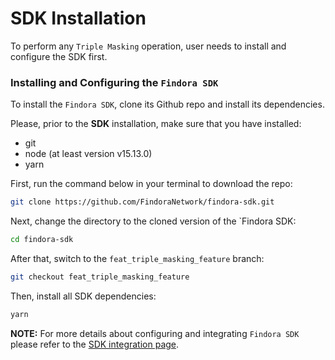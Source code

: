 # SDK Installation

To perform any `Triple Masking` operation, user needs to install and configure the SDK first.

### **Installing and Configuring the `Findora SDK`**[​](https://wiki.findora.org/docs/developers/utxo/utxo-guides/triple-masking/install-and\_configure#installing-and-configuring-the-findora-sdk) <a href="#installing-and-configuring-the-findora-sdk" id="installing-and-configuring-the-findora-sdk"></a>

To install the `Findora SDK`, clone its Github repo and install its dependencies.

Please, prior to the **SDK** installation, make sure that you have installed:

* git
* node (at least version v15.13.0)
* yarn

First, run the command below in your terminal to download the repo:

```bash
git clone https://github.com/FindoraNetwork/findora-sdk.git
```

Next, change the directory to the cloned version of the \`Findora SDK:

```bash
cd findora-sdk
```

After that, switch to the `feat_triple_masking_feature` branch:

```bash
git checkout feat_triple_masking_feature
```

Then, install all SDK dependencies:

```bash
yarn
```

**NOTE:** For more details about configuring and integrating `Findora SDK` please refer to the [SDK integration page](https://wiki.findora.org/docs/developers/utxo/utxo-guides/sdk\_setup).
